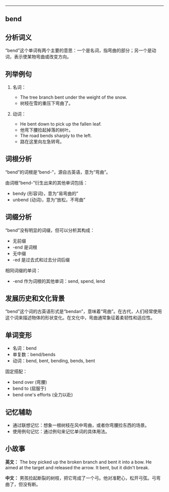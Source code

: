 
---------------
## bend
## 分析词义

“bend”这个单词有两个主要的意思：一个是名词，指弯曲的部分；另一个是动词，表示使某物弯曲或改变方向。

## 列举例句

1. 名词：
   - The tree branch bent under the weight of the snow.
   - 树枝在雪的重压下弯曲了。

2. 动词：
   - He bent down to pick up the fallen leaf.
   - 他弯下腰捡起掉落的树叶。
   - The road bends sharply to the left.
   - 路在这里向左急转弯。

## 词根分析

“bend”的词根是“bend-”，源自古英语，意为“弯曲”。

由词根“bend-”衍生出来的其他单词包括：
- bendy (形容词)，意为“易弯曲的”
- unbend (动词)，意为“放松，不弯曲”

## 词缀分析

“bend”没有明显的词缀，但可以分析其构成：
- 无前缀
- -end 是词根
- 无中缀
- -ed 是过去式和过去分词后缀

相同词缀的单词：
- -end 作为词根的其他单词：send, spend, lend

## 发展历史和文化背景

“bend”这个词的古英语形式是“bendan”，意味着“弯曲”。在古代，人们经常使用这个词来描述物体的形状变化。在文化中，弯曲通常象征着柔韧性和适应性。

## 单词变形

- 名词：bend
- 单复数：bend/bends
- 动词：bend, bent, bending, bends, bent

固定搭配：
- bend over (弯腰)
- bend to (屈服于)
- bend one's efforts (全力以赴)

## 记忆辅助

- 通过联想记忆：想象一根树枝在风中弯曲，或者你弯腰捡东西的场景。
- 使用例句记忆：通过例句来记忆单词的具体用法。

## 小故事

**英文：**
The boy picked up the broken branch and bent it into a bow. He aimed at the target and released the arrow. It bent, but it didn't break.

**中文：**
男孩捡起断裂的树枝，把它弯成了一个弓。他对准靶心，松开弓弦。弓弯曲了，但没有断。

